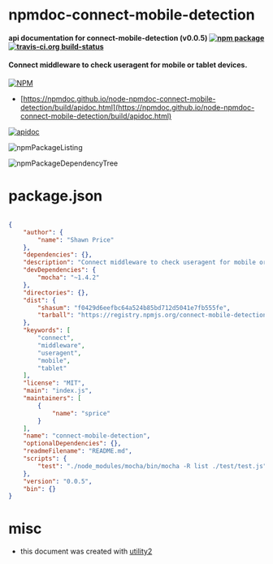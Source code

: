 # npmdoc-connect-mobile-detection

#### api documentation for  connect-mobile-detection (v0.0.5)  [![npm package](https://img.shields.io/npm/v/npmdoc-connect-mobile-detection.svg?style=flat-square)](https://www.npmjs.org/package/npmdoc-connect-mobile-detection) [![travis-ci.org build-status](https://api.travis-ci.org/npmdoc/node-npmdoc-connect-mobile-detection.svg)](https://travis-ci.org/npmdoc/node-npmdoc-connect-mobile-detection)

#### Connect middleware to check useragent for mobile or tablet devices.

[![NPM](https://nodei.co/npm/connect-mobile-detection.png?downloads=true&downloadRank=true&stars=true)](https://www.npmjs.com/package/connect-mobile-detection)

- [https://npmdoc.github.io/node-npmdoc-connect-mobile-detection/build/apidoc.html](https://npmdoc.github.io/node-npmdoc-connect-mobile-detection/build/apidoc.html)

[![apidoc](https://npmdoc.github.io/node-npmdoc-connect-mobile-detection/build/screenCapture.buildCi.browser.%252Ftmp%252Fbuild%252Fapidoc.html.png)](https://npmdoc.github.io/node-npmdoc-connect-mobile-detection/build/apidoc.html)

![npmPackageListing](https://npmdoc.github.io/node-npmdoc-connect-mobile-detection/build/screenCapture.npmPackageListing.svg)

![npmPackageDependencyTree](https://npmdoc.github.io/node-npmdoc-connect-mobile-detection/build/screenCapture.npmPackageDependencyTree.svg)



# package.json

```json

{
    "author": {
        "name": "Shawn Price"
    },
    "dependencies": {},
    "description": "Connect middleware to check useragent for mobile or tablet devices.",
    "devDependencies": {
        "mocha": "~1.4.2"
    },
    "directories": {},
    "dist": {
        "shasum": "f0429d6eefbc64a524b85bd712d5041e7fb555fe",
        "tarball": "https://registry.npmjs.org/connect-mobile-detection/-/connect-mobile-detection-0.0.5.tgz"
    },
    "keywords": [
        "connect",
        "middleware",
        "useragent",
        "mobile",
        "tablet"
    ],
    "license": "MIT",
    "main": "index.js",
    "maintainers": [
        {
            "name": "sprice"
        }
    ],
    "name": "connect-mobile-detection",
    "optionalDependencies": {},
    "readmeFilename": "README.md",
    "scripts": {
        "test": "./node_modules/mocha/bin/mocha -R list ./test/test.js"
    },
    "version": "0.0.5",
    "bin": {}
}
```



# misc
- this document was created with [utility2](https://github.com/kaizhu256/node-utility2)
